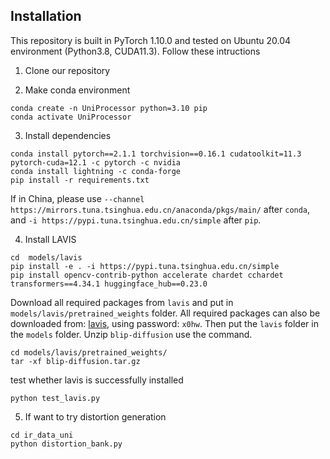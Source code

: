 ## Installation

This repository is built in PyTorch 1.10.0 and tested on Ubuntu 20.04 environment (Python3.8, CUDA11.3).
Follow these intructions

1. Clone our repository

2. Make conda environment
```
conda create -n UniProcessor python=3.10 pip
conda activate UniProcessor
```

3. Install dependencies
```
conda install pytorch==2.1.1 torchvision==0.16.1 cudatoolkit=11.3 pytorch-cuda=12.1 -c pytorch -c nvidia
conda install lightning -c conda-forge
pip install -r requirements.txt
```
If in China, please use `--channel https://mirrors.tuna.tsinghua.edu.cn/anaconda/pkgs/main/` after `conda`, and `-i https://pypi.tuna.tsinghua.edu.cn/simple` after `pip`.

4. Install LAVIS
```
cd  models/lavis
pip install -e . -i https://pypi.tuna.tsinghua.edu.cn/simple
pip install opencv-contrib-python accelerate chardet cchardet transformers==4.34.1 huggingface_hub==0.23.0
```
Download all required packages from `lavis` and put in `models/lavis/pretrained_weights` folder. 
All required packages can also be downloaded from: [lavis](https://pan.sjtu.edu.cn/web/share/f73602a998c98427e0ef791a4926fef1), using password: `x0hw`.
Then put the `lavis` folder in the `models` folder.
Unzip `blip-diffusion` use the command.
```
cd models/lavis/pretrained_weights/
tar -xf blip-diffusion.tar.gz
```
test whether lavis is successfully installed
```
python test_lavis.py
```

5. If want to try distortion generation
```
cd ir_data_uni
python distortion_bank.py
```
